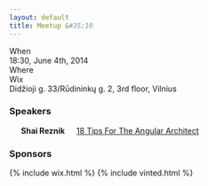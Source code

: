 ```yaml
---
layout: default
title: Meetup &#35;10
---
```


<div class="row">
  <div class="two columns">When</div>
  <div class="ten columns strong">18:30, June 4th, 2014</div>
</div>
<div class="row">
  <div class="two columns">Where</div>
  <div class="ten columns strong">
    Wix<br />
    Didžioji g. 33/Rūdininkų g. 2, 3rd floor, Vilnius<br />
  </div>
</div>

<h3>Speakers</h3>
<div class="row">
  <div class="six columns">
    <div class="three columns">
      <div class="gravatar">
        <a href="https://twitter.com/shai_reznik">
          <img src="https://avatars2.githubusercontent.com/u/1430726?s=70" alt="">
        </a>
      </div>
    </div>
    <div class="nine columns">
      <strong>Shai Reznik</strong>
      <div>
        <a href="https://docs.google.com/presentation/d/1CITTvkEaR7gZTtrL8202_iP8jWVzn7--Er615lnOJic/present">18 Tips For The Angular Architect</a>
      </div>
    </div>
  </div>
</div>

<h3>Sponsors</h3>
<div class="row">
  <div class="ten columns">
    {% include wix.html %}
    {% include vinted.html %}
  </div>
</div>
